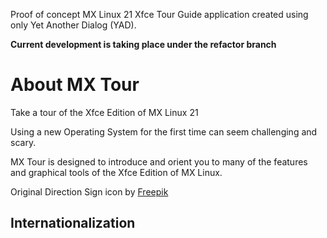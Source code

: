 Proof of concept MX Linux 21 Xfce Tour Guide application created using only Yet Another Dialog (YAD).

**Current development is taking place under the refactor branch**

# About MX Tour

Take a tour of the Xfce Edition of MX Linux 21

Using a new Operating System for the first time can seem challenging and scary.

MX Tour is designed to introduce and orient you to many of the features and graphical tools of the Xfce Edition of MX Linux.

Original Direction Sign icon by [Freepik](https://www.freepik.com)

## Internationalization
